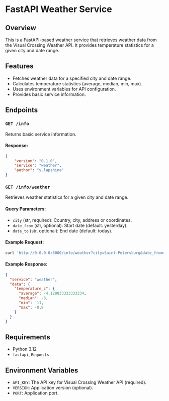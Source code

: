 # FastAPI Weather Service

## Overview
This is a FastAPI-based weather service that retrieves weather data from the Visual Crossing Weather API. It provides temperature statistics for a given city and date range.

## Features
- Fetches weather data for a specified city and date range.
- Calculates temperature statistics (average, median, min, max).
- Uses environment variables for API configuration.
- Provides basic service information.

## Endpoints

### `GET /info`
Returns basic service information.

#### Response:
```json
{
    "version": "0.1.0",
    "service": "weather",
    "author": "y.lapshina"
}
```

### `GET /info/weather`
Retrieves weather statistics for a given city and date range.

#### Query Parameters:
- `city` (str, required): Country, city, address or coordinates.
- `date_from` (str, optional): Start date (default: yesterday).
- `date_to` (str, optional): End date (default: today).

#### Example Request:
```bash
curl 'http://0.0.0.0:8000/info/weather?city=Saint-Petersburg&date_from=2024-02-19&date_to=2024-02-20'

```

#### Example Response:
```json
{
  "service": "weather",
  "data": {
    "temperature_c": {
      "average": -4.120833333333334,
      "median": -3,
      "min": -11,
      "max": -0.9
    }
  }
}
```

## **Requirements**
- Python 3.12
- `fastapi`, `Requests`


## Environment Variables
- `API_KEY`: The API key for Visual Crossing Weather API (required).
- `VERSION`: Application version (optional).
- `PORT`: Application port.